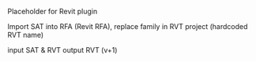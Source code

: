 Placeholder for Revit plugin

Import SAT into RFA (Revit RFA), replace family in RVT project (hardcoded RVT name)

input SAT & RVT
output RVT (v+1)